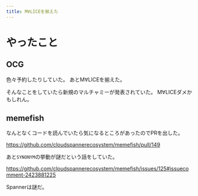 ```yaml
---
title: M∀LICEを揃えた
---
```


# やったこと

## OCG

色々予約したりしていた。
あとM∀LICEを揃えた。

そんなことをしていたら新規のマルチャミーが発表されていた。
M∀LICEダメかもしれん。

## memefish

なんとなくコードを読んでいたら気になるところがあったのでPRを出した。

<https://github.com/cloudspannerecosystem/memefish/pull/149>

あと`SYNONYM`の挙動が謎だという話をしていた。

<https://github.com/cloudspannerecosystem/memefish/issues/125#issuecomment-2423881225>

Spannerは謎だ。
